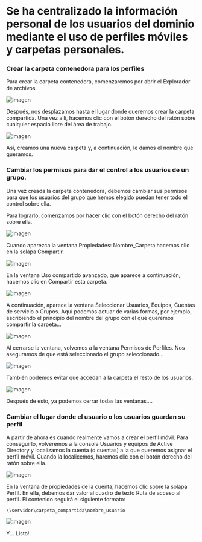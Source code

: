 # Se ha centralizado la información personal de los usuarios del dominio mediante el uso de perfiles móviles y carpetas personales.

### Crear la carpeta contenedora para los perfiles

Para crear la carpeta contenedora, comenzaremos por abrir el Explorador de archivos.

![imagen](https://github.com/smxrlxp/dominios.html/blob/master/assets/c/1.png)

Después, nos desplazamos hasta el lugar donde queremos crear la carpeta compartida. Una vez allí, hacemos clic con el botón derecho del ratón sobre cualquier espacio libre del área de trabajo.

![imagen](https://github.com/smxrlxp/dominios.html/blob/master/assets/c/2.png)

Así, creamos una nueva carpeta y, a continuación, le damos el nombre que queramos.

### Cambiar los permisos para dar el control a los usuarios de un grupo.

Una vez creada la carpeta contenedora, debemos cambiar sus permisos para que los usuarios del grupo que hemos elegido puedan tener todo el control sobre ella.

Para lograrlo, comenzamos por hacer clic con el botón derecho del ratón sobre ella.

![imagen](https://github.com/smxrlxp/dominios.html/blob/master/assets/c/3.png)

Cuando aparezca la ventana Propiedades: Nombre_Carpeta hacemos clic en la solapa Compartir.

![imagen](https://github.com/smxrlxp/dominios.html/blob/master/assets/c/4.png)

En la ventana Uso compartido avanzado, que aparece a continuación, hacemos clic en Compartir esta carpeta.

![imagen](https://github.com/smxrlxp/dominios.html/blob/master/assets/c/5.png)

A continuación, aparece la ventana Seleccionar Usuarios, Equipos, Cuentas de servicio o Grupos. Aquí podemos actuar de varias formas, por ejemplo, escribiendo el principio del nombre del grupo con el que queremos compartir la carpeta…

![imagen](https://github.com/smxrlxp/dominios.html/blob/master/assets/c/6.png)

Al cerrarse la ventana, volvemos a la ventana Permisos de Perfiles. Nos aseguramos de que está seleccionado el grupo seleccionado...

![imagen](https://github.com/smxrlxp/dominios.html/blob/master/assets/c/7.png)

También podemos evitar que accedan a la carpeta el resto de los usuarios.

![imagen](https://github.com/smxrlxp/dominios.html/blob/master/assets/c/8.png)

Después de esto, ya podemos cerrar todas las ventanas….

### Cambiar el lugar donde el usuario o los usuarios guardan su perfil

A partir de ahora es cuando realmente vamos a crear el perfil móvil. Para conseguirlo, volveremos a la consola Usuarios y equipos de Active Directory y localizamos la cuenta (o cuentas) a la que queremos asignar el perfil móvil. Cuando la localicemos, haremos clic con el botón derecho del ratón sobre ella.

![imagen](https://github.com/smxrlxp/dominios.html/blob/master/assets/c/9.png)

En la ventana de propiedades de la cuenta, hacemos clic sobre la solapa Perfil. En ella, debemos dar valor al cuadro de texto Ruta de acceso al perfil. El contenido seguirá el siguiente formato:

`\\servidor\carpeta_compartida\nombre_usuario`

![imagen](https://github.com/smxrlxp/dominios.html/blob/master/assets/c/10.png)

Y... Listo!
